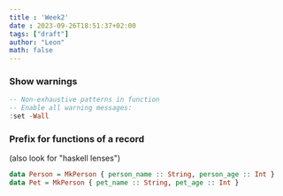 ```yaml
---
title : 'Week2'
date : 2023-09-26T18:51:37+02:00
tags: ["draft"]
author: "Leon"
math: false
---
```


### Show warnings

```haskell
-- Non-exhaustive patterns in function
-- Enable all warning messages:
:set -Wall

```

### Prefix for functions of a record

(also look for "haskell lenses")

```haskell
data Person = MkPerson { person_name :: String, person_age :: Int }
data Pet = MkPerson { pet_name :: String, pet_age :: Int }
```

